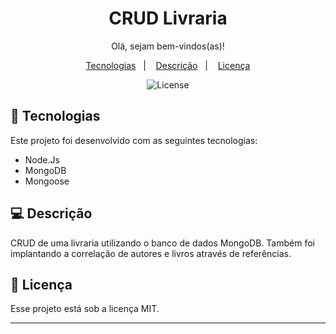 <h1 align="center"> CRUD Livraria </h1>

<p align="center">
Olá, sejam bem-vindos(as)!
</p>
<p align="center"> 

</p>

<p align="center">
  <a href="#-tecnologias">Tecnologias</a>&nbsp;&nbsp;&nbsp;|&nbsp;&nbsp;&nbsp;
  <a href="#-descrição">Descrição</a>&nbsp;&nbsp;&nbsp;|&nbsp;&nbsp;&nbsp;
  <a href="#memo-licença">Licença</a>
</p>

<p align="center">
  <img alt="License" src="https://img.shields.io/static/v1?label=license&message=MIT&color=49AA26&labelColor=000000">
</p>

## 🚀 Tecnologias

Este projeto foi desenvolvido com as seguintes tecnologias:

- Node.Js
- MongoDB
- Mongoose


## 💻 Descrição

CRUD de uma livraria utilizando o banco de dados MongoDB. Também foi implantando a correlação de autores e livros através de referências.


## :memo: Licença

Esse projeto está sob a licença MIT.

---
